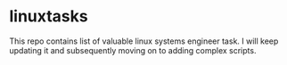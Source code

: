 # linuxtasks

This repo contains list of valuable linux systems engineer task.
I will keep updating it and subsequently moving on to adding complex scripts.
